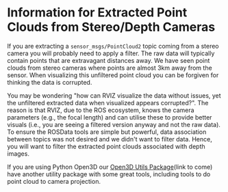 # Information for Extracted Point Clouds from Stereo/Depth Cameras

If you are extracting a `sensor_msgs/PointCloud2` topic coming from a stereo camera you will probably need to apply a filter. The raw data will typically contain points that are extravagant distances away. We have seen point clouds from stereo cameras where points are almost 3km away from the sensor. When visualizing this unfiltered point cloud you can be forgiven for thinking the data is corrupted. 

You may be wondering "how can RVIZ visualize the data without issues, yet the unfiltered extracted data when visualized appears corrupted?". The reason is that RVIZ, due to the ROS ecosystem, knows the camera parameters (e.g., the focal length) and can utilise these to provide better visuals (i.e., you are seeing a filtered version anyway and not the raw data). To ensure the ROSData tools are simple but powerful, data association between topics was not desired and we didn't want to filter data. Hence, you will want to filter the extracted point clouds associated with depth images. 

If you are using Python Open3D our [Open3D Utils Package](#)(link to come) have another utility package with some great tools, including tools to do point cloud to camera projection.  